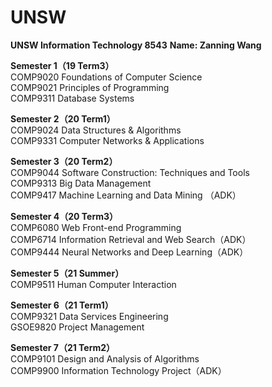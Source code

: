 # **UNSW**
**UNSW Information Technology 8543**
**Name: Zanning Wang**

**Semester 1（19 Term3）**  
COMP9020	Foundations of Computer Science  
COMP9021	Principles of Programming  
COMP9311	Database Systems  

**Semester 2（20 Term1）**  
COMP9024	Data Structures & Algorithms  
COMP9331	Computer Networks & Applications  

**Semester 3（20 Term2）**  
COMP9044 	Software Construction: Techniques and Tools  
COMP9313 	Big Data Management  
COMP9417	Machine Learning and Data Mining （ADK）  

**Semester 4（20 Term3）**  
COMP6080	Web Front-end Programming  
COMP6714	Information Retrieval and Web Search（ADK）  
COMP9444	Neural Networks and Deep Learning（ADK）  

**Semester 5（21 Summer）**  
COMP9511	Human Computer Interaction  

**Semester 6（21 Term1）**  
COMP9321	Data Services Engineering  
GSOE9820	Project Management  

**Semester 7（21 Term2）**  
COMP9101	Design and Analysis of Algorithms  
COMP9900	Information Technology Project（ADK）  
